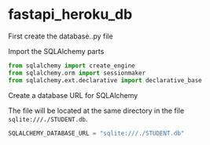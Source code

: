 # fastapi_heroku_db

First create the database..py file

Import the SQLAlchemy parts
```python
from sqlalchemy import create_engine
from sqlalchemy.orm import sessionmaker
from sqlalchemy.ext.declarative import declarative_base
```


Create a database URL for SQLAlchemy

The file will be located at the same directory in the file `sqlite:///./STUDENT.db`.
```python
SQLALCHEMY_DATABASE_URL = "sqlite:///./STUDENT.db"
```
